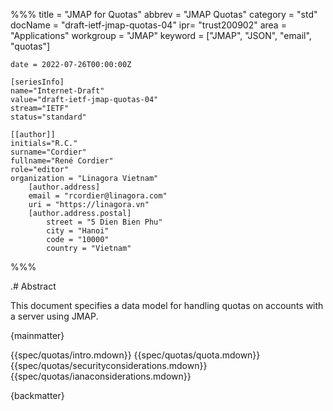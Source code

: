 %%%
    title = "JMAP for Quotas"
    abbrev = "JMAP Quotas"
    category = "std"
    docName = "draft-ietf-jmap-quotas-04"
    ipr= "trust200902"
    area = "Applications"
    workgroup = "JMAP"
    keyword = ["JMAP", "JSON", "email", "quotas"]

    date = 2022-07-26T00:00:00Z

    [seriesInfo]
    name="Internet-Draft"
    value="draft-ietf-jmap-quotas-04"
    stream="IETF"
    status="standard"

    [[author]]
    initials="R.C."
    surname="Cordier"
    fullname="René Cordier"
    role="editor"
    organization = "Linagora Vietnam"
        [author.address]
        email = "rcordier@linagora.com"
        uri = "https://linagora.vn"
        [author.address.postal]
            street = "5 Dien Bien Phu"
            city = "Hanoi"
            code = "10000"
            country = "Vietnam"
%%%

.# Abstract

This document specifies a data model for handling quotas on accounts with a server using JMAP.

{mainmatter}

{{spec/quotas/intro.mdown}}
{{spec/quotas/quota.mdown}}
{{spec/quotas/securityconsiderations.mdown}}
{{spec/quotas/ianaconsiderations.mdown}}

{backmatter}
